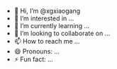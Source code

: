 - 👋 Hi, I’m @xgxiaogang
- 👀 I’m interested in ...
- 🌱 I’m currently learning ...
- 💞️ I’m looking to collaborate on ...
- 📫 How to reach me ...
- 😄 Pronouns: ...
- ⚡ Fun fact: ...

<!---
xgxiaogang/xgxiaogang is a ✨ special ✨ repository because its `README.md` (this file) appears on your GitHub profile.
You can click the Preview link to take a look at your changes.
--->
